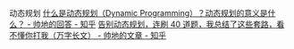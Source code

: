 动态规划
[什么是动态规划（Dynamic Programming）？动态规划的意义是什么？ - 帅地的回答 - 知乎](https://www.zhihu.com/question/23995189/answer/1094101149)
[告别动态规划，连刷 40 道题，我总结了这些套路，看不懂你打我（万字长文） - 帅地的文章 - 知乎](https://zhuanlan.zhihu.com/p/91582909)